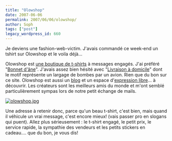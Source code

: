 ```yaml
---
title: "Olowshop"
date: 2007-06-06
permalink: 2007/06/06/olowshop/
author: Soph
tags: ["post"]
legacy_wordpress_id: 660
---
```


Je deviens une fashion-web-victim. J'avais commandé ce week-end un tshirt sur Olowshop et le voila déjà...

Olowshop est [une boutique de t-shirts](http://www.olowshop.com/) à messages engagés. J'ai préféré "[Bonnet d'âne](http://www.olowshop.com/tshirts/girl/bonnet-dane-p-64.html)". J'avais assez bien hésité avec "[Livraison à domicile](http://www.olowshop.com/tshirts/girl/livraison-domicile-p-60.html)" dont le motif représente un largage de bombes par un avion. Rien que du bon sur ce site. Olowshop est aussi un [blog](http://www.olowshop.com/blog.php) et un espace d'[expression libre](http://www.olowshop.com/boutique/expression_libre.cfm)... à découvrir. Les créateurs sont les meilleurs amis du monde et m'ont semblé particulièrement sympas lors de notre petit échange de mails.

<!-- excerpt -->

<a href="https://64k.be/wp-content/uploads/2007/06/olowshop.jpg" title="olowshop.jpg"><img src="https://64k.be/wp-content/uploads/2007/06/olowshop.jpg" alt="olowshop.jpg" /></a>

Une adresse à retenir donc, parce qu'un beau t-shirt, c'est bien, mais quand il véhicule un vrai message, c'est encore mieux! (vais passer pro en slogans qui puent). Allez plus sérieusement : le t-shirt engagé, le petit prix, le service rapide, la sympathie des vendeurs et les petits stickers en cadeau.... que du bon, je vous dis!

